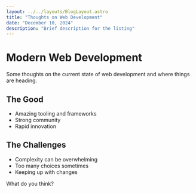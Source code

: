 ```yaml
---
layout: ../../layouts/BlogLayout.astro
title: "Thoughts on Web Development"
date: "December 10, 2024"
description: "Brief description for the listing"
---
```


# Modern Web Development

Some thoughts on the current state of web development and where things are heading.

## The Good

- Amazing tooling and frameworks
- Strong community
- Rapid innovation

## The Challenges

- Complexity can be overwhelming
- Too many choices sometimes
- Keeping up with changes

What do you think?